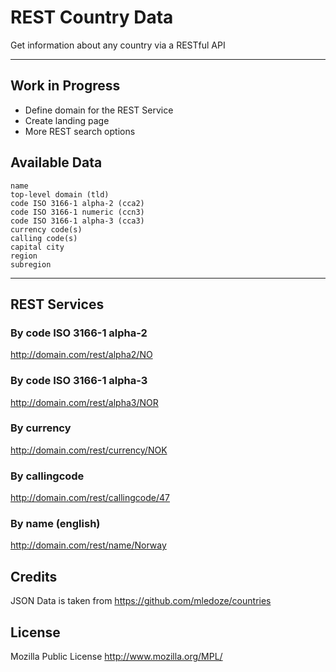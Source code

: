 REST Country Data
=====================

Get information about any country via a RESTful API

----------

Work in Progress
---------
- Define domain for the REST Service
- Create landing page
- More REST search options

Available Data
---------

    name
    top-level domain (tld)
    code ISO 3166-1 alpha-2 (cca2)
    code ISO 3166-1 numeric (ccn3)
    code ISO 3166-1 alpha-3 (cca3)
    currency code(s)
    calling code(s)
    capital city
    region
    subregion
----------

REST Services
---------
### By code ISO 3166-1 alpha-2
http://domain.com/rest/alpha2/NO

### By code ISO 3166-1 alpha-3
http://domain.com/rest/alpha3/NOR

### By currency
http://domain.com/rest/currency/NOK

### By callingcode
http://domain.com/rest/callingcode/47

### By name (english)
http://domain.com/rest/name/Norway

Credits
---------
JSON Data is taken from https://github.com/mledoze/countries

License
---------
Mozilla Public License http://www.mozilla.org/MPL/
